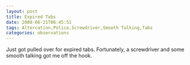 ```yaml
---
layout: post
title: Expired Tabs
date: 2008-06-21T06:45:51
tags: Altercation,Police,Screwdriver,Smooth Talking,Tabs
categories: observations
---
```


Just got pulled over for expired tabs. Fortunately, a screwdriver and some
smooth talking got me off the hook.





